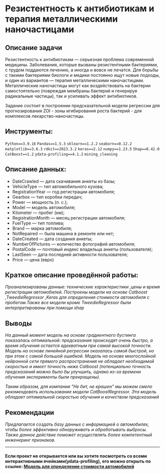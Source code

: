 # Резистентность к антибиотикам и терапия металлическими наночастицами

## Описание задачи

Резистентность к антибиотикам — серьезная проблема современной медицины. Заболевания, которые вызваны резистентными бактериями, с трудом поддаются лечению, а иногда и вовсе не лечатся. Для борьбы с такими бактериями биологи и медики постоянно ищут новые подходы, и один из вариантов — терапия металлическими наночастицами. Металлические наночастицы могут как воздействовать на бактерии самостоятельно (повреждая мембраны бактерий и генерируя радикальные частицы), так и усиливать эффект антибиотиков.

Задание состоит в построении предсказательной модели регрессии для прогнозирования ZOI - зоны игибирования роста бактерий - для комплексов лекарство-наночастицы.

## Инструменты:

`Python==3.9.16`
`Pandas==1.5.3`
`sklearn==1.2.2`
`seaborn==0.12.2`
`matplotlib==3.6.3`
`rdkit==2023.3.2`
`keras==2.12`
`numpy==1.23.5`
`Shap==0.42.0`
`CatBoost==1.2`
`ydata-profiling==4.1.2`
`mining_cleaning`

## Описание данных:

- DateCrawled — дата скачивания анкеты из базы;
- VehicleType — тип автомобильного кузова;
- RegistrationYear — год регистрации автомобиля;
- Gearbox — тип коробки передач;
- Power — мощность (л. с.);
- Model — модель автомобиля;
- Kilometer — пробег (км);
- RegistrationMonth — месяц регистрации автомобиля;
- FuelType — тип топлива;
- Brand — марка автомобиля;
- NotRepaired — была машина в ремонте или нет;
- DateCreated — дата создания анкеты;
- NumberOfPictures — количество фотографий автомобиля;
- PostalCode — почтовый индекс владельца анкеты (пользователя);
- LastSeen — дата последней активности пользователя;
- Price — цена (евро)


## Краткое описание проведённой работы:
<i> 
Проанализированы данные: технические характеристики ,цены и время регистрации автомобилей. Построены модели на основе Catboost ,TweedieRegressor ,Keras для определения стоимости автомобиля с пробегом.Также все модели кроме TweedieRegressor были интерпретированы при помощи shap </i>

## Выводы
<i>На данный момент модель на основе градиентного бустинга показалась оптимальной: предсказания происходят очень быстро, а время обучения остается адекватным при самой высокой точности. Модель на основе линейной регрессии оказалась самой быстрой, но при этом с самой большой ошибкой. Модель на основе многослойной нейронной сети прямого распространения не обладает необходимой скоростью и имеет точность ниже Catboost (потенциально точность предсказаний можно было бы улучшить, однако из-за времени обучения эксперименты были прекращены).

Таким образом, для компании "Не бит, не крашен" мы можем смело рекомендовать использование модели CatBoostRegressor. Эта модель обладает оптимальной скоростью обучения и качеством предсказаний</i>

## Рекомендации
<i>Предлагается создать базу данных с информацией о автомобилях, чтобы более эффективно обнаруживать и обрабатывать выбросы. Также данное действие поможет осуществлять более компетентный инженеринг признаков.
</i>

 ---
 
#### Если проект не открывается или вы хотите посмотреть со всеми интерактивными ячейками(ydata-profiling), его можно открыть по ссылке: <a href='https://nbviewer.org/github/verydirtyhands/the_cost_of_cars/blob/main/p10f.ipynb'>Модель для определение стоимости автомобилей
</a>
